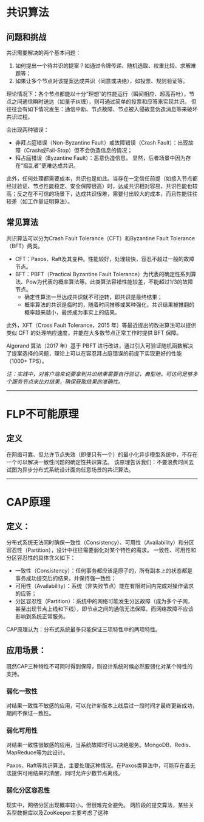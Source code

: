 # 共识算法
## 问题和挑战
共识需要解决的两个基本问题：
1. 如何提出一个待共识的提案？如通过令牌传递、随机选取、权重比较、求解难题等；
2. 如果让多个节点对该提案达成共识（同意或决绝），如投票、规则验证等。

理论情况下：各个节点都能以十分“理想”的性能运行（瞬间相应、超高吞吐），节点之间通信瞬时送达（如量子纠缠），则可通过简单的投票和应答来实现共识。
但往往会有如下情况发生：通信中断、节点故障、节点被入侵故意伪造消息等来破坏共识过程。

会出现两种错误：
- 非拜占庭错误（Non-Byzantine Fault）或故障错误（Crash Fault）：出现故障（Crash或Fail-Stop）但不会伪造信息的情况；
- 拜占庭错误（Byzantine Fault）：恶意伪造信息。
显然，后者场景中因为存在“捣乱者”更难达成共识。


此外，任何处理都需要成本，共识也是如此。当存在一定信任前提（如接入节点都经过验证、节点性能稳定、安全保障很高）时，达成共识相对容易，共识性能也较高；反之在不可信的场景下，达成共识很难，需要付出较大的成本，而且性能往往较差（如工作量证明算法）。

## 常见算法
共识算法可以分为Crash Fault Tolerance（CFT）和Byzantine Fault Tolerance（BFT）两类。

- CFT：Paxos、Raft及其变种。性能较好，处理较快，容忍不超过一般的故障节点。
- BFT：PBFT（Practical Byzantine Fault Tolerance）为代表的确定性系列算法、Pow为代表的概率算法等。此类算法容错性能较差，不能超过1/3的故障节点。
	- 确定性算法一旦达成共识就不可逆转，即共识是最终结果；
	- 概率算法的共识是临时的，随着时间推移或某种强化，共识结果被推翻的概率越来越小，最终成为事实上的结果。

此外，XFT（Cross Fault Tolerance，2015 年）等最近提出的改进算法可以提供类似 CFT 的处理响应速度，并能在大多数节点正常工作时提供 BFT 保障。

Algorand 算法（2017 年）基于 PBFT 进行改进，通过引入可验证随机函数解决了提案选择的问题，理论上可以在容忍拜占庭错误的前提下实现更好的性能（1000+ TPS）。

_注：实践中，对客户端来说要拿到共识结果需要自行验证，典型地，可访问足够多个服务节点来比对结果，确保获取结果的准确性。_

---

# FLP不可能原理

## 定义
在网络可靠、但允许节点失效（即便只有一个）的最小化异步模型系统中，不存在一个可以解决一致性问题的确定性共识算法。
该原理告诉我们：不要浪费时间去试图为异步分布式系统设计面向任意场景的共识算法。


---
# CAP原理
## 定义：
分布式系统无法同时确保一致性（Consistency）、可用性（Availability）和分区容忍性（Partition），设计中往往需要弱化对某个特性的需求。
一致性、可用性和分区容忍性的具体含义如下：
- 一致性（Consistency）：任何事务都应该是原子的，所有副本上的状态都是事务成功提交后的结果，并保持强一致性；
- 可用性（Availability）：系统（非失败节点）能在有限时间内完成对操作请求的应答；
- 分区容忍性（Partition）：系统中的网络可能发生分区故障（成为多个子网，甚至出现节点上线和下线），即节点之间的通信无法保障。而网络故障不应该影响到系统正常服务。

CAP原理认为：分布式系统最多只能保证三项特性中的两项特性。

## 应用场景：
既然CAP三种特性不可同时得到保障，则设计系统时候必然要弱化对某个特性的支持。

### 弱化一致性
对结果一致性不敏感的应用，可以允许新版本上线后过一段时间才最终更新成功，期间不保证一致性。

### 弱化可用性
对结果一致性很敏感的应用，当系统故障时可以决绝服务。MongoDB、Redis、MapReduce等为此设计。

Paxos、Raft等共识算法，主要处理这种情况。在Paxos类算法中，可能存在着无法提供可用结果的清醒，同时允许少数节点离线。

### 弱化分区容忍性
现实中，网络分区出现概率较小，但很难完全避免。
两阶段的提交算法，某些关系型数据库以及ZooKeeper主要考虑了这种